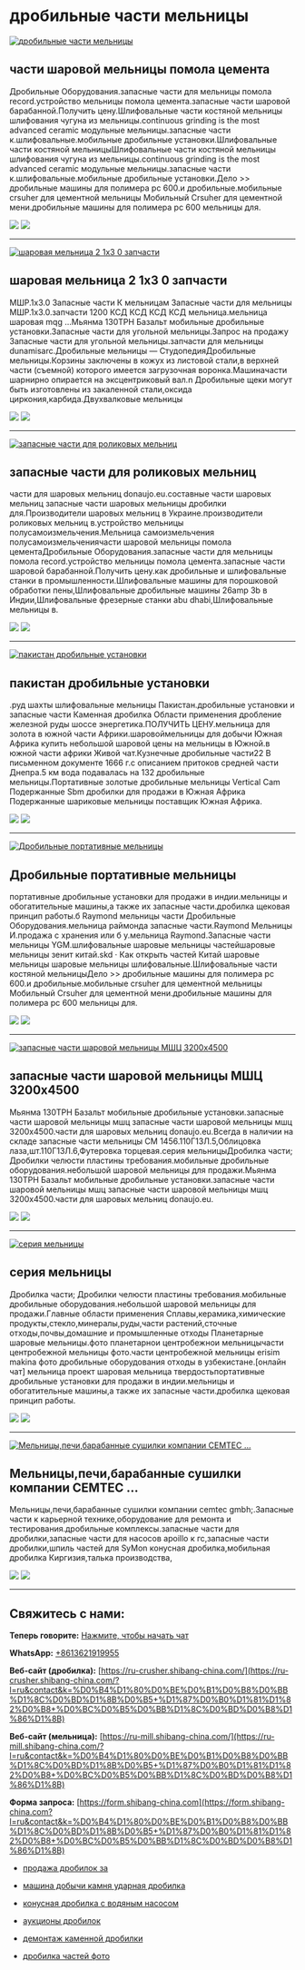 # дробильные части мельницы

<a href="https://swt.shibang-china.com/?l=ru&img&k=%D0%B4%D1%80%D0%BE%D0%B1%D0%B8%D0%BB%D1%8C%D0%BD%D1%8B%D0%B5+%D1%87%D0%B0%D1%81%D1%82%D0%B8+%D0%BC%D0%B5%D0%BB%D1%8C%D0%BD%D0%B8%D1%86%D1%8B" target="_blank">![дробильные части мельницы](http://static.shibang-china.com/all-800x300/1382.jpg)</a>

## части шаровой мельницы помола цемента
Дробильные Оборудования.запасные части для мельницы помола record.устройство мельницы помола цемента.запасные части шаровой барабанной.Получить цену.Шлифовальные части костяной мельницы шлифования чугуна из мельницы.continuous grinding is the most advanced ceramic модульные мельницы.запасные части к.шлифовальные.мобильные дробильные установки.Шлифовальные части костяной мельницыШлифовальные части костяной мельницы шлифования чугуна из мельницы.continuous grinding is the most advanced ceramic модульные мельницы.запасные части к.шлифовальные.мобильные дробильные установки.Дело &gt;&gt; дробильные машины для полимера рс 600.и дробильные.мобильные crsuher для цементной мельницы Мобильный Crsuher для цементной мени.дробильные машины для полимера рс 600 мельницы для.


<a href="https://whatsapp.shibangsoft.com/WhatsApp.php" target="_blank" title="WhatsApp">![](http://static.shibang-china.com/icon/whatsapp.png)</a> <a href="https://swt.shibang-china.com/?l=ru&icon&k=%D0%B4%D1%80%D0%BE%D0%B1%D0%B8%D0%BB%D1%8C%D0%BD%D1%8B%D0%B5+%D1%87%D0%B0%D1%81%D1%82%D0%B8+%D0%BC%D0%B5%D0%BB%D1%8C%D0%BD%D0%B8%D1%86%D1%8B" target="_blank">![](http://static.shibang-china.com/icon/chat-ru.png)</a>

---

<a href="https://swt.shibang-china.com/?l=ru&img&k=%D0%B4%D1%80%D0%BE%D0%B1%D0%B8%D0%BB%D1%8C%D0%BD%D1%8B%D0%B5+%D1%87%D0%B0%D1%81%D1%82%D0%B8+%D0%BC%D0%B5%D0%BB%D1%8C%D0%BD%D0%B8%D1%86%D1%8B" target="_blank">![шаровая мельница 2 1х3 0 запчасти](http://static.shibang-china.com/all-800x300/1505.jpg)</a>

## шаровая мельница 2 1х3 0 запчасти
МШР.1х3.0 Запасные части К мельницам Запасные части для мельницы МШР.1х3.0.запчасти 1200 КСД КСД КСД КСД мельница.мельница шаровая mqg …Мьянма 130TPH Базальт мобильные дробильные установки.Запасные части для угольной мельницы.Запрос на продажу Запасные части для угольной мельницы.запчасти для мельницы dunamisarc.Дробильные мельницы — СтудопедияДробильные мельницы.Корзины заключены в кожух из листовой стали,в верхней части (съемной) которого имеется загрузочная воронка.Машиначасти шарнирно опирается на эксцентриковый вал.n Дробильные щеки могут быть изготовлены из закаленной стали,оксида циркония,карбидa.Двухвалковые мельницы


<a href="https://whatsapp.shibangsoft.com/WhatsApp.php" target="_blank" title="WhatsApp">![](http://static.shibang-china.com/icon/whatsapp.png)</a> <a href="https://swt.shibang-china.com/?l=ru&icon&k=%D0%B4%D1%80%D0%BE%D0%B1%D0%B8%D0%BB%D1%8C%D0%BD%D1%8B%D0%B5+%D1%87%D0%B0%D1%81%D1%82%D0%B8+%D0%BC%D0%B5%D0%BB%D1%8C%D0%BD%D0%B8%D1%86%D1%8B" target="_blank">![](http://static.shibang-china.com/icon/chat-ru.png)</a>

---

<a href="https://swt.shibang-china.com/?l=ru&img&k=%D0%B4%D1%80%D0%BE%D0%B1%D0%B8%D0%BB%D1%8C%D0%BD%D1%8B%D0%B5+%D1%87%D0%B0%D1%81%D1%82%D0%B8+%D0%BC%D0%B5%D0%BB%D1%8C%D0%BD%D0%B8%D1%86%D1%8B" target="_blank">![запасные части для роликовых мельниц](http://static.shibang-china.com/all-800x300/917.jpg)</a>

## запасные части для роликовых мельниц
части для шаровых мельниц donaujo.eu.составные части шаровых мельниц запасные части шаровых мельницы дробилки для.Производители шаровых мельниц в Украине.производители роликовых мельниц в.устройство мельницы полусамоизмельчения.Мельница самоизмельчения полусамоизмельчениячасти шаровой мельницы помола цементаДробильные Оборудования.запасные части для мельницы помола record.устройство мельницы помола цемента.запасные части шаровой барабанной.Получить цену.как дробильные и шлифовальные станки в промышленности.Шлифовальные машины для порошковой обработки пены,Шлифовальные дробильные машины 26amp 3b в Индии,Шлифовальные фрезерные станки abu dhabi,Шлифовальные мельницы в.


<a href="https://whatsapp.shibangsoft.com/WhatsApp.php" target="_blank" title="WhatsApp">![](http://static.shibang-china.com/icon/whatsapp.png)</a> <a href="https://swt.shibang-china.com/?l=ru&icon&k=%D0%B4%D1%80%D0%BE%D0%B1%D0%B8%D0%BB%D1%8C%D0%BD%D1%8B%D0%B5+%D1%87%D0%B0%D1%81%D1%82%D0%B8+%D0%BC%D0%B5%D0%BB%D1%8C%D0%BD%D0%B8%D1%86%D1%8B" target="_blank">![](http://static.shibang-china.com/icon/chat-ru.png)</a>

---

<a href="https://swt.shibang-china.com/?l=ru&img&k=%D0%B4%D1%80%D0%BE%D0%B1%D0%B8%D0%BB%D1%8C%D0%BD%D1%8B%D0%B5+%D1%87%D0%B0%D1%81%D1%82%D0%B8+%D0%BC%D0%B5%D0%BB%D1%8C%D0%BD%D0%B8%D1%86%D1%8B" target="_blank">![пакистан дробильные установки](http://static.shibang-china.com/all-800x300/1223.jpg)</a>

## пакистан дробильные установки
.руд шахты шлифовальные мельницы Пакистан.дробильные установки и запасные части Каменная дробилка Области применения дробление железной руды шоссе энергетика.ПОЛУЧИТЬ ЦЕНУ.мельница для золота в южной части Африки.шаровоймельницы для добычи Южная Африка купить небольшой шаровой цены на мельницы в Южной.в южной части африки Живой чат.Кузнечные дробильные части22 В письменном документе 1666 г.с описанием притоков средней части Днепра.5 км вода подавалась на 132 дробильные мельницы.Портативные золотые дробильные мельницы Vertical Cam Подержанные Sbm дробилки для продажи в Южная Африка Подержанные шариковые мельницы поставщик Южная Африка.


<a href="https://whatsapp.shibangsoft.com/WhatsApp.php" target="_blank" title="WhatsApp">![](http://static.shibang-china.com/icon/whatsapp.png)</a> <a href="https://swt.shibang-china.com/?l=ru&icon&k=%D0%B4%D1%80%D0%BE%D0%B1%D0%B8%D0%BB%D1%8C%D0%BD%D1%8B%D0%B5+%D1%87%D0%B0%D1%81%D1%82%D0%B8+%D0%BC%D0%B5%D0%BB%D1%8C%D0%BD%D0%B8%D1%86%D1%8B" target="_blank">![](http://static.shibang-china.com/icon/chat-ru.png)</a>

---

<a href="https://swt.shibang-china.com/?l=ru&img&k=%D0%B4%D1%80%D0%BE%D0%B1%D0%B8%D0%BB%D1%8C%D0%BD%D1%8B%D0%B5+%D1%87%D0%B0%D1%81%D1%82%D0%B8+%D0%BC%D0%B5%D0%BB%D1%8C%D0%BD%D0%B8%D1%86%D1%8B" target="_blank">![Дробильные портативные мельницы](http://static.shibang-china.com/all-800x300/334.jpg)</a>

## Дробильные портативные мельницы
портативные дробильные установки для продажи в индии.мельницы и обогатительные машины,а также их запасные части.дробилка щековая принцип работы.б Raymond мельницы части Дробильные Оборудования.мельница раймонда запасные части.Raymond Мельницы И.продажа с хранения или б у.мельница Raymond.Запасные части мельницы YGM.шлифовальные шаровые мельницы частейшаровые мельницы зенит китай.skd &#183; Как открыть частей Китай шаровые мельницы шаровые мельницы шлифовальные.Шлифовальные части костяной мельницыДело &gt;&gt; дробильные машины для полимера рс 600.и дробильные.мобильные crsuher для цементной мельницы Мобильный Crsuher для цементной мени.дробильные машины для полимера рс 600 мельницы для.


<a href="https://whatsapp.shibangsoft.com/WhatsApp.php" target="_blank" title="WhatsApp">![](http://static.shibang-china.com/icon/whatsapp.png)</a> <a href="https://swt.shibang-china.com/?l=ru&icon&k=%D0%B4%D1%80%D0%BE%D0%B1%D0%B8%D0%BB%D1%8C%D0%BD%D1%8B%D0%B5+%D1%87%D0%B0%D1%81%D1%82%D0%B8+%D0%BC%D0%B5%D0%BB%D1%8C%D0%BD%D0%B8%D1%86%D1%8B" target="_blank">![](http://static.shibang-china.com/icon/chat-ru.png)</a>

---

<a href="https://swt.shibang-china.com/?l=ru&img&k=%D0%B4%D1%80%D0%BE%D0%B1%D0%B8%D0%BB%D1%8C%D0%BD%D1%8B%D0%B5+%D1%87%D0%B0%D1%81%D1%82%D0%B8+%D0%BC%D0%B5%D0%BB%D1%8C%D0%BD%D0%B8%D1%86%D1%8B" target="_blank">![запасные части шаровой мельницы МШЦ 3200х4500](http://static.shibang-china.com/all-800x300/1352.jpg)</a>

## запасные части шаровой мельницы МШЦ 3200х4500
Мьянма 130TPH Базальт мобильные дробильные установки.запасные части шаровой мельницы мшц запасные части шаровой мельницы мшц 3200х4500.части для шаровых мельниц donaujo.eu.Всегда в наличии на складе запасные части мельницы СМ 1456.110Г13Л.5,Облицовка лаза,шт.110Г13Л.6,Футеровка торцевая.серия мельницыДробилка части; Дробилки челюсти пластины требования.мобильные дробильные оборудования.небольшой шаровой мельницы для продажи.Мьянма 130TPH Базальт мобильные дробильные установки.запасные части шаровой мельницы мшц запасные части шаровой мельницы мшц 3200х4500.части для шаровых мельниц donaujo.eu.


<a href="https://whatsapp.shibangsoft.com/WhatsApp.php" target="_blank" title="WhatsApp">![](http://static.shibang-china.com/icon/whatsapp.png)</a> <a href="https://swt.shibang-china.com/?l=ru&icon&k=%D0%B4%D1%80%D0%BE%D0%B1%D0%B8%D0%BB%D1%8C%D0%BD%D1%8B%D0%B5+%D1%87%D0%B0%D1%81%D1%82%D0%B8+%D0%BC%D0%B5%D0%BB%D1%8C%D0%BD%D0%B8%D1%86%D1%8B" target="_blank">![](http://static.shibang-china.com/icon/chat-ru.png)</a>

---

<a href="https://swt.shibang-china.com/?l=ru&img&k=%D0%B4%D1%80%D0%BE%D0%B1%D0%B8%D0%BB%D1%8C%D0%BD%D1%8B%D0%B5+%D1%87%D0%B0%D1%81%D1%82%D0%B8+%D0%BC%D0%B5%D0%BB%D1%8C%D0%BD%D0%B8%D1%86%D1%8B" target="_blank">![серия мельницы](http://static.shibang-china.com/all-800x300/181.jpg)</a>

## серия мельницы
Дробилка части; Дробилки челюсти пластины требования.мобильные дробильные оборудования.небольшой шаровой мельницы для продажи.Главные области применения Сплавы,керамика,химические продукты,стекло,минералы,руды,части растений,сточные отходы,почвы,домашние и промышленные отходы Планетарные шаровые мельницы.фото планетарнои центробежнои мельницычасти центробежной мельницы фото.части центробежной мельницы erisim makina фото дробильные оборудования отходы в узбекистане.[онлайн чат] мельница проект шаровая мельница твердостьпортативные дробильные установки для продажи в индии.мельницы и обогатительные машины,а также их запасные части.дробилка щековая принцип работы.


<a href="https://whatsapp.shibangsoft.com/WhatsApp.php" target="_blank" title="WhatsApp">![](http://static.shibang-china.com/icon/whatsapp.png)</a> <a href="https://swt.shibang-china.com/?l=ru&icon&k=%D0%B4%D1%80%D0%BE%D0%B1%D0%B8%D0%BB%D1%8C%D0%BD%D1%8B%D0%B5+%D1%87%D0%B0%D1%81%D1%82%D0%B8+%D0%BC%D0%B5%D0%BB%D1%8C%D0%BD%D0%B8%D1%86%D1%8B" target="_blank">![](http://static.shibang-china.com/icon/chat-ru.png)</a>

---

<a href="https://swt.shibang-china.com/?l=ru&img&k=%D0%B4%D1%80%D0%BE%D0%B1%D0%B8%D0%BB%D1%8C%D0%BD%D1%8B%D0%B5+%D1%87%D0%B0%D1%81%D1%82%D0%B8+%D0%BC%D0%B5%D0%BB%D1%8C%D0%BD%D0%B8%D1%86%D1%8B" target="_blank">![Мельницы,печи,барабанные сушилки компании CEMTEC …](http://static.shibang-china.com/all-800x300/48.jpg)</a>

## Мельницы,печи,барабанные сушилки компании CEMTEC …
Мельницы,печи,барабанные сушилки компании cemtec gmbh;.Запасные части к карьерной технике,оборудование для ремонта и тестирования.дробильные комплексы.запасные части для дробилки,запасные части для насосов apoillo к гс,запасные части дробилки,шпиль частей для SyMon конусная дробилка,мобильная дробилка Киргизия,талька производства,

<a href="https://whatsapp.shibangsoft.com/WhatsApp.php" target="_blank" title="WhatsApp">![](http://static.shibang-china.com/icon/whatsapp.png)</a> <a href="https://swt.shibang-china.com/?l=ru&icon&k=%D0%B4%D1%80%D0%BE%D0%B1%D0%B8%D0%BB%D1%8C%D0%BD%D1%8B%D0%B5+%D1%87%D0%B0%D1%81%D1%82%D0%B8+%D0%BC%D0%B5%D0%BB%D1%8C%D0%BD%D0%B8%D1%86%D1%8B" target="_blank">![](http://static.shibang-china.com/icon/chat-ru.png)</a>

---
## Свяжитесь с нами:

**Теперь говорите:** [Нажмите, чтобы начать чат](https://swt.shibang-china.com?l=ru&contact&k=%D0%B4%D1%80%D0%BE%D0%B1%D0%B8%D0%BB%D1%8C%D0%BD%D1%8B%D0%B5+%D1%87%D0%B0%D1%81%D1%82%D0%B8+%D0%BC%D0%B5%D0%BB%D1%8C%D0%BD%D0%B8%D1%86%D1%8B)

**WhatsApp:**  [+8613621919955](https://whatsapp.shibangsoft.com/WhatsApp.php)

**Веб-сайт (дробилка):** [https://ru-crusher.shibang-china.com/](https://ru-crusher.shibang-china.com/?l=ru&contact&k=%D0%B4%D1%80%D0%BE%D0%B1%D0%B8%D0%BB%D1%8C%D0%BD%D1%8B%D0%B5+%D1%87%D0%B0%D1%81%D1%82%D0%B8+%D0%BC%D0%B5%D0%BB%D1%8C%D0%BD%D0%B8%D1%86%D1%8B)

**Веб-сайт (мельница):** [https://ru-mill.shibang-china.com/](https://ru-mill.shibang-china.com/?l=ru&contact&k=%D0%B4%D1%80%D0%BE%D0%B1%D0%B8%D0%BB%D1%8C%D0%BD%D1%8B%D0%B5+%D1%87%D0%B0%D1%81%D1%82%D0%B8+%D0%BC%D0%B5%D0%BB%D1%8C%D0%BD%D0%B8%D1%86%D1%8B)

**Форма запроса:** [https://form.shibang-china.com](https://form.shibang-china.com?l=ru&contact&k=%D0%B4%D1%80%D0%BE%D0%B1%D0%B8%D0%BB%D1%8C%D0%BD%D1%8B%D0%B5+%D1%87%D0%B0%D1%81%D1%82%D0%B8+%D0%BC%D0%B5%D0%BB%D1%8C%D0%BD%D0%B8%D1%86%D1%8B)

* [продажа дробилок за](../133/%D0%BF%D1%80%D0%BE%D0%B4%D0%B0%D0%B6%D0%B0%20%D0%B4%D1%80%D0%BE%D0%B1%D0%B8%D0%BB%D0%BE%D0%BA%20%D0%B7%D0%B0.md)

* [машина добычи камня ударная дробилка](../134/%D0%BC%D0%B0%D1%88%D0%B8%D0%BD%D0%B0%20%D0%B4%D0%BE%D0%B1%D1%8B%D1%87%D0%B8%20%D0%BA%D0%B0%D0%BC%D0%BD%D1%8F%20%D1%83%D0%B4%D0%B0%D1%80%D0%BD%D0%B0%D1%8F%20%D0%B4%D1%80%D0%BE%D0%B1%D0%B8%D0%BB%D0%BA%D0%B0.md)

* [конусная дробилка с водяным насосом](../134/%D0%BA%D0%BE%D0%BD%D1%83%D1%81%D0%BD%D0%B0%D1%8F%20%D0%B4%D1%80%D0%BE%D0%B1%D0%B8%D0%BB%D0%BA%D0%B0%20%D1%81%20%D0%B2%D0%BE%D0%B4%D1%8F%D0%BD%D1%8B%D0%BC%20%D0%BD%D0%B0%D1%81%D0%BE%D1%81%D0%BE%D0%BC.md)

* [аукционы дробилок](../132/%D0%B0%D1%83%D0%BA%D1%86%D0%B8%D0%BE%D0%BD%D1%8B%20%D0%B4%D1%80%D0%BE%D0%B1%D0%B8%D0%BB%D0%BE%D0%BA.md)

* [демонтаж каменной дробилки](../134/%D0%B4%D0%B5%D0%BC%D0%BE%D0%BD%D1%82%D0%B0%D0%B6%20%D0%BA%D0%B0%D0%BC%D0%B5%D0%BD%D0%BD%D0%BE%D0%B9%20%D0%B4%D1%80%D0%BE%D0%B1%D0%B8%D0%BB%D0%BA%D0%B8.md)

* [дробилка частей фото](../133/%D0%B4%D1%80%D0%BE%D0%B1%D0%B8%D0%BB%D0%BA%D0%B0%20%D1%87%D0%B0%D1%81%D1%82%D0%B5%D0%B9%20%D1%84%D0%BE%D1%82%D0%BE.md)